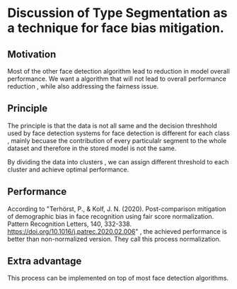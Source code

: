 # Discussion of Type Segmentation as a technique for face bias mitigation. 

## Motivation 
Most of the other face detection algorithm lead to reduction in model overall
performance. We want a algorithm that will not lead to overall performance reduction , while also 
addressing the fairness issue. 

## Principle 
The principle is that the data is not all same and the decision threshhold used by face detection systems for 
face detection is different for each class , mainly becuase the contribution of every particulalr segment to the 
whole dataset and therefore in the stored model is not the same. 

By dividing the data into clusters , we can assign different threshold to each cluster and achieve optimal 
performance. 

## Performance 

According to "Terhörst, P., & Kolf, J. N. (2020). Post-comparison mitigation of demographic bias in face recognition using fair score normalization. Pattern Recognition Letters, 140, 332-338. https://doi.org/10.1016/j.patrec.2020.02.006"
, the achieved performance is better than non-normalized version. They call this process  normalization. 

## Extra advantage 

This process can be implemented on top of most face detection algorithms. 


